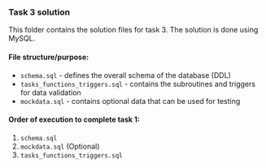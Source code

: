 ### Task 3 solution

This folder contains the solution files for task 3.
The solution is done using MySQL.

#### File structure/purpose:
  - `schema.sql` - defines the overall schema of the database (DDL)
  - `tasks_functions_triggers.sql` - contains the subroutines and triggers for data validation
  - `mockdata.sql` - contains optional data that can be used for testing


#### Order of execution to complete task 1:
  1. `schema.sql`
  2. `mockdata.sql` (Optional)
  3. `tasks_functions_triggers.sql` 
